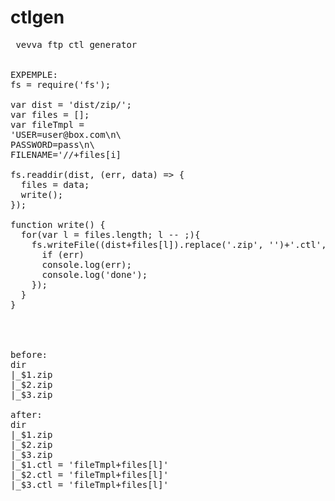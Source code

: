 # ctlgen
<PRE> vevva ftp ctl generator


EXPEMPLE:
fs = require('fs');

var dist = 'dist/zip/';
var files = [];
var fileTmpl =
'USER=user@box.com\n\
PASSWORD=pass\n\
FILENAME='//+files[i]

fs.readdir(dist, (err, data) => {
  files = data;
  write();
});

function write() {
  for(var l = files.length; l -- ;){
    fs.writeFile((dist+files[l]).replace('.zip', '')+'.ctl', fileTmpl+files[l], (err)=> {
      if (err)
      console.log(err);
      console.log('done');
    });
  }
}




before:
dir
|_$1.zip
|_$2.zip
|_$3.zip

after:
dir
|_$1.zip
|_$2.zip
|_$3.zip
|_$1.ctl = 'fileTmpl+files[l]'
|_$2.ctl = 'fileTmpl+files[l]'
|_$3.ctl = 'fileTmpl+files[l]'

</PRE>
